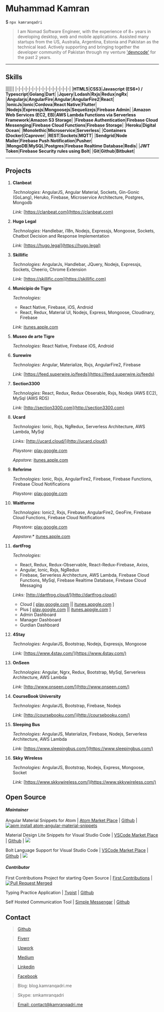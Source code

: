 # Muhammad Kamran

$ `npx kamranqadri`

> I am Nomad Software Engineer, with the experience of 8+ years in developing desktop, web and mobile applications. Assisted many startups from the US, Australia, Argentina, Estonia and Pakistan as the technical lead. Actively supporting and bringing together the developer community of Pakistan through my venture ['devncode'](http://devncode.tech) for the past 2 years.

***

## Skills

||||||
|-|-|-|-|-|-|-|-|-|-|-|-|-|-|-|-|
|**HTML5**|**CSS3**|**Javascript (ES6+) / Typescript**|**Golang**|**Dart**|
|**Jquery**|**Lodash**|**Rxjs**|**Redux**|**ngRx**|
|**Angularjs**|**AngularFire**|**Angular**|**AngularFire2**|**React**|
|**IonicJs**|**Ionic**|**Cordova**|**React Native**|**Flutter**|
|**Nodejs**|**Expressjs**|**Mongoosejs**|**Sequelizejs**|**Firebase Admin**|
|**Amazon Web Services (EC2, EB)**|**AWS Lambda Functions via Serverless Framework**|**Amazon S3 Storage**|
|**Firebase Authentication**|**Firebase Cloud Messenging**|**Firebase Cloud Functions**|**Firebase Storage**|
|**Heroku**|**Digital Ocean**|
|**Monolethic**|**Microservice**|**Serverless**|
|**Containers (Docker)**|**Caprover**|
|**REST**|**Sockets**|**MQTT**|
|**Sendgrid**|**Node Mailer**|**Firebase Push Notification**|**Pusher**|
|**MongoDB**|**MySQL**|**Postgres**|**Firebase Realtime Database**|**Redis**|
|**JWT Token**|**Firebase Security rules using Bolt**|
|**Git**|**Github**|**Bitbuket**|

***

## Projects

1.  **Clanbeat**

    *Technologies:* AngularJS, Angular Material, Sockets, Gin-Gonic (GoLang), Heruko, Firebase, Microservice Architecture, Postgres, Mongodb

    *Link:* [https://clanbeat.com](https://clanbeat.com)

0. **Hugo Legal**

    *Technologies:* Handlebar, i18n, Nodejs, Expressjs, Mongoose, Sockets, Chatbot Decision and Response Implementation 

    *Link:* [https://hugo.legal](https://hugo.legal)

0. **Skillific**

    *Technologies:* AngularJs, Handlebar, JQuery, Nodejs, Expressjs, Sockets, Cheerio, Chrome Extension

    *Link:* [https://skillific.com](https://skillific.com)

0. **Municipio de Tigre**

    *Technologies:* 
    - React Native, Firebase, iOS, Android
    - React, Redux, Material UI, Nodejs, Express, Mongoose, Cloudinary, Firebase

    *Link:* [itunes.apple.com](https://itunes.apple.com/AR/app/id1439267163?l=es)

0. **Museo de arte Tigre**

    *Technologies:* React Native, Firebase iOS, Android

0. **Surewire**

    *Technologies:* Angular, Materialize, Rxjs, AngularFire2, Firebase

    *Link:* [https://feed.superwire.io/feeds](https://feed.superwire.io/feeds)

0. **Section3300**

    *Technologies:* React, Redux, Redux Obserable, Rxjs, Nodejs (AWS EC2), MySql (AWS RDS)

    *Link:* [http://section3300.com](http://section3300.com)

0. **Ucard**

    *Technologies:* Ionic, Rxjs, NgRedux, Serverless Architecture, AWS Lambda, MySql

    *Links:* [http://ucard.cloud/](http://ucard.cloud/)
    
    *Playstore:* [play.google.com](https://play.google.com/store/apps/details?id=cloud.ucard.basic)

    *Appstore:* [itunes.apple.com](https://itunes.apple.com/us/app/ucard-cloud/id1216466125?ls=1&mt=8)

0. **Referime**

    *Technologies:* Ionic, Rxjs, AngularFire2, Firebase, Firebase Functions, Firebase Cloud Notifications
    
    *Playstore:* [play.google.com](https://play.google.com/store/apps/details?id=com.algorithmous.referime)

0. **Waitforme**

    *Technologies:* Ionic2, Rxjs, Firebase, AngularFire2, GeoFire, Firebase Cloud Functions, Firebase Cloud Notifications
    
    *Playstore:* [play.google.com](https://play.google.com/store/apps/details?id=com.happio.waitforme.rider&hl=en)

    *Appstore:** [itunes.apple.com](https://itunes.apple.com/th/app/waitforme/id1241266805?mt=8)

0. **dartFrog**

    *Technologies:*
    - React, Redux, Redux-Observable, React-Redux-Firebase, Axios,
    - Angular, Ionic, Rxjs, NgRedux
    - Firebase, Serverless Architecture, AWS Lambda, Firebase Cloud Functions, MySql, Firebase Realtime Database, Firebase Cloud Messaging

    *Links:* [http://dartfrog.cloud/](http://dartfrog.cloud/)

    - Cloud [ [play.google.com](https://play.google.com/store/apps/details?id=cloud.dartfrog.basic) || [itunes.appgle.com](https://itunes.apple.com/us/app/dartfrog-cloud/id1201223764?ls=1&mt=8) ]
    - Plus [ [play.google.com](https://play.google.com/store/apps/details?id=cloud.dartfrog.business) || [itunes.appgle.com](https://itunes.apple.com/th/app/dartfrog-cloud-business-soho/id1244686179?mt=8) ]
    - Admin Dashboard
    - Manager Dashboard
    - Gurdian Dashboard


0. **4Stay**

    *Technologies:* AngularJS, Bootstrap, Nodejs, Expressjs, Mongoose
    
    *Link:* [https://www.4stay.com/](https://www.4stay.com/)

0. **OnSeen**
    
    *Technologies:* Angular, Ngrx, Redux, Bootstrap, MySql, Serverless Architecture, AWS Lambda
    
    *Link:* [http://www.onseen.com/](http://www.onseen.com/)

0. **CourseBook University**

    *Technologies:* AngularJS, Bootstrap, Firebase, Nodejs

    *Link:* [http://coursebooku.com/](http://coursebooku.com/)

0. **Sleeping Bus**

    *Technologies:* AngularJS, Materialize, Firebase, Nodejs, Serverless Architecture, AWS Lambda

    *Link:* [https://www.sleepingbus.com/](https://www.sleepingbus.com/)

0. **Skky Wireless**

    *Technologies:* AngularJS, Bootstrap, Nodejs, Express, Mongoose, Socket

    *Link:* [https://www.skkywireless.com/](https://www.skkywireless.com/)

## Open Source 

#### *Maintainer*

  Angular Material Snippets for Atom | [Atom Market Place](https://atom.io/packages/atom-angular-material-snippets?lipi=urn%3Ali%3Apage%3Ad_flagship3_profile_view_base%3BXvukosGMSaK9Jahp8hzDKw%3D%3D) | [Github](https://github.com/smkamranqadri/atom-angular-material-snippets) | [![apm install atom-angular-material-snippets](https://apm-badges.herokuapp.com/apm/atom-angular-material-snippets.svg)](https://atom.io/packages/atom-angular-material-snippets)
  
  Material Design Lite Snippets for Visual Studio Code | [VSCode Market Place](https://marketplace.visualstudio.com/items?itemName=smkamranqadri.vscode-material-design-lite-snippets) | [Github](https://github.com/smkamranqadri/vscode-material-design-lite-snippets) | ![](https://vsmarketplacebadge.apphb.com/installs-short/smkamranqadri.vscode-material-design-lite-snippets.svg)
  
  Bolt Language Support for Visual Studio Code | [VSCode Market Place](https://marketplace.visualstudio.com/items?itemName=smkamranqadri.vscode-bolt-language) | [Github](https://github.com/smkamranqadri/vscode-bolt-language) | ![](https://vsmarketplacebadge.apphb.com/installs-short/smkamranqadri.vscode-bolt-language.svg)

#### *Contributor*

  First Contributions Project for starting Open Source | [First Contributions](https://github.com/devncode/first-contributions) | [![Pull Request Merged](https://img.shields.io/github/issues-pr-closed/devncode/first-contributions)](https://github.com/devncode/first-contributions/pulls)

  Typing Practice Application | [Typist](https://typistapp.netlify.com/) | [Github](https://github.com/vimark1/typist)

  Self Hosted Communication Tool | [Simple Messengar](https://simple-messenger-19.web.app) | [Github](https://github.com/lucasinocente/simple-messenger)

## Contact

> [Github](https://github.com/smkamranqadri)

> [Fiverr](https://www.fiverr.com/smkamranqadri)

> [Upwork](https://www.upwork.com/o/profiles/users/_~0110e972200c426be4/)

> [Medium](https://medium.com/@muhammadkamranqadri)

> [Linkedin](https://www.linkedin.com/in/smkamranqadri/)

> [Facebook](facebook.com/devkamran)

> Blog: blog.kamranqadri.me

> Skype: smkamranqadri

> [Email: contact@kamranqadri.me](mailto:contact@kamranqadri.me)


